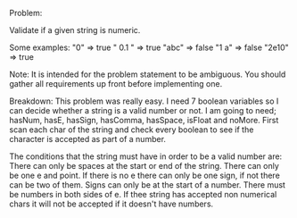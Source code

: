Problem:

Validate if a given string is numeric.

Some examples:
"0" => true
" 0.1 " => true
"abc" => false
"1 a" => false
"2e10" => true

Note: It is intended for the problem statement to be ambiguous. You should gather all requirements up front before implementing one.

Breakdown:
This problem was really easy.
I need 7 boolean variables so I can decide whether a string is a valid number or not. I am going to need; hasNum, hasE, hasSign, hasComma, hasSpace, isFloat and noMore.
First scan each char of the string and check every boolean to see if the character is accepted as part of a number.

The conditions that the string must have in order to be a valid number are:
There can only be spaces at the start or end of the string.
There can only be one e and point.
If there is no e there can only be one sign, if not there can be two of them.
Signs can only be at the start of a number.
There must be numbers in both sides of e.
If thee string has accepted non numerical chars it will not be accepted if it doesn't have numbers.
